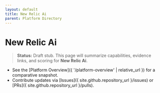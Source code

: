 ```yaml
---
layout: default
title: New Relic Ai
parent: Platform Directory
---
```


# New Relic Ai

> **Status:** Draft stub. This page will summarize capabilities, evidence links, and scoring for **New Relic Ai**.

- See the [Platform Overview]({ '/platform-overview' | relative_url }) for a comparative snapshot.
- Contribute updates via [Issues]({ site.github.repository_url }/issues) or [PRs]({ site.github.repository_url }/pulls).
